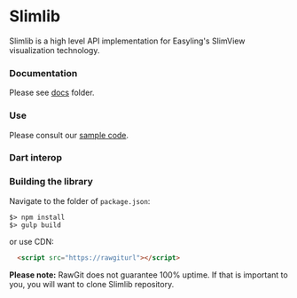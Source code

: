 # Slimlib

Slimlib is a high level API implementation for Easyling's SlimView visualization technology.

### Documentation

Please see [docs](docs/slimlib.md) folder.

### Use

Please consult our [sample code](./sample).

### Dart interop

###  Building the library

Navigate to the folder of `package.json`:
```
$> npm install
$> gulp build
```

or use CDN:

```html
  <script src="https://rawgiturl"></script>
```

**Please note:** RawGit does not guarantee 100% uptime. If that is important to you, you
will want to clone Slimlib repository.
